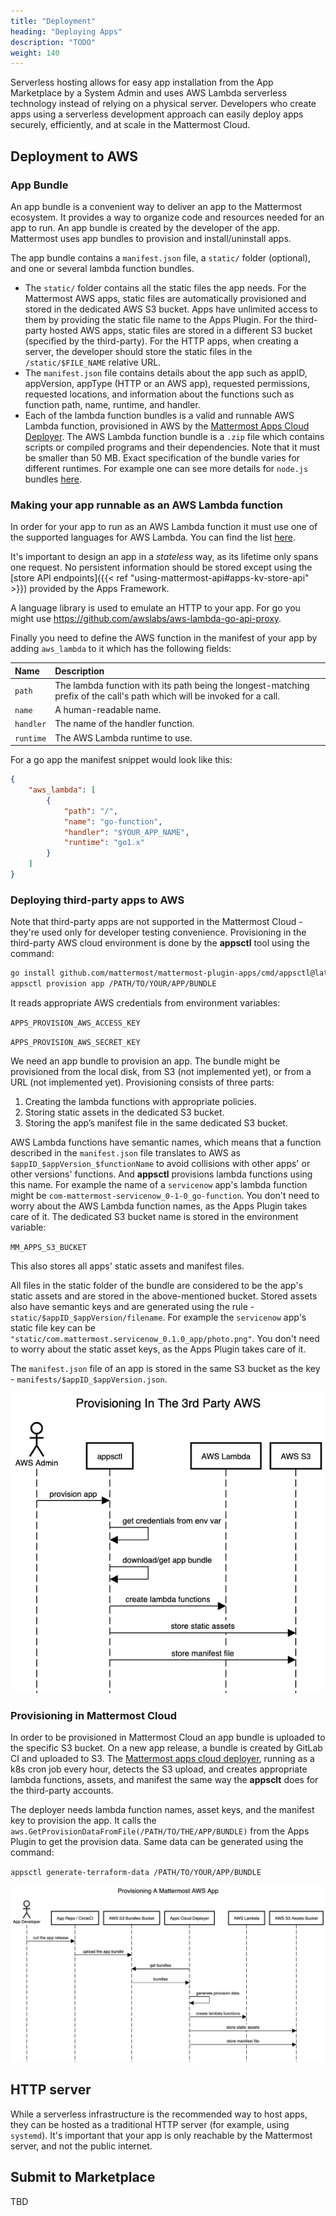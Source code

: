 ```yaml
---
title: "Deployment"
heading: "Deploying Apps"
description: "TODO"
weight: 140
---
```


Serverless hosting allows for easy app installation from the App Marketplace by a System Admin and uses AWS Lambda serverless technology instead of relying on a physical server. Developers who create apps using a serverless development approach can easily deploy apps securely, efficiently, and at scale in the Mattermost Cloud.

## Deployment to AWS

### App Bundle

An app bundle is a convenient way to deliver an app to the Mattermost ecosystem. It provides a way to organize code and resources needed for an app to run. An app bundle is created by the developer of the app. Mattermost uses app bundles to provision and install/uninstall apps.

The app bundle contains a `manifest.json` file, a `static/` folder (optional), and one or several lambda function bundles.

- The `static/` folder contains all the static files the app needs. For the Mattermost AWS apps, static files are automatically provisioned and stored in the dedicated AWS S3 bucket. Apps have unlimited access to them by providing the static file name to the Apps Plugin. For the third-party hosted AWS apps, static files are stored in a different S3 bucket (specified by the third-party). For the HTTP apps, when creating a server, the developer should store the static files in the `/static/$FILE_NAME` relative URL.
- The `manifest.json` file contains details about the app such as appID, appVersion, appType (HTTP or an AWS app), requested permissions, requested locations, and information about the functions such as function path, name, runtime, and handler.
- Each of the lambda function bundles is a valid and runnable AWS Lambda function, provisioned in AWS by the [Mattermost Apps Cloud Deployer](https://github.com/mattermost/mattermost-apps-cloud-deployer). The AWS Lambda function bundle is a `.zip` file which contains scripts or compiled programs and their dependencies. Note that it must be smaller than 50 MB. Exact specification of the bundle varies for different runtimes. For example one can see more details for `node.js` bundles [here](https://docs.aws.amazon.com/lambda/latest/dg/nodejs-package.html).

### Making your app runnable as an AWS Lambda function

In order for your app to run as an AWS Lambda function it must use one of the supported languages for AWS Lambda. You can find the list [here](https://docs.aws.amazon.com/lambda/latest/dg/lambda-runtimes.html).

It's important to design an app in a _stateless_ way, as its lifetime only spans one request. No persistent information should be stored except using the [store API endpoints]({{< ref "using-mattermost-api#apps-kv-store-api" >}}) provided by the Apps Framework.

A language library is used to emulate an HTTP to your app. For go you might use https://github.com/awslabs/aws-lambda-go-api-proxy.

Finally you need to define the AWS function in the manifest of your app by adding `aws_lambda` to it which has the following fields:

| Name      | Description                                                                                                  |
| :-------- | :----------------------------------------------------------------------------------------------------------- |
| `path`    | The lambda function with its path being the longest-matching prefix of the call's path which will be invoked for a call. |
| `name`    | A human-readable name.                                                                                       |
| `handler` | The name of the handler function.                                                                            |
| `runtime` | The AWS Lambda runtime to use.                                                                               |

For a go app the manifest snippet would look like this:

```json
{
    "aws_lambda": [
        {
            "path": "/",
            "name": "go-function",
            "handler": "$YOUR_APP_NAME",
            "runtime": "go1.x"
        }
    ]
}
``` 

### Deploying third-party apps to AWS

Note that third-party apps are not supported in the Mattermost Cloud - they're used only for developer testing convenience. Provisioning in the third-party AWS cloud environment is done by the **appsctl** tool using the command:

```bash
go install github.com/mattermost/mattermost-plugin-apps/cmd/appsctl@latest
appsctl provision app /PATH/TO/YOUR/APP/BUNDLE
```

It reads appropriate AWS credentials from environment variables:

`APPS_PROVISION_AWS_ACCESS_KEY`

`APPS_PROVISION_AWS_SECRET_KEY`

We need an app bundle to provision an app. The bundle might be provisioned from the local disk, from S3 (not implemented yet), or from a URL (not implemented yet). Provisioning consists of three parts:

1. Creating the lambda functions with appropriate policies.
2. Storing static assets in the dedicated S3 bucket.
3. Storing the app’s manifest file in the same dedicated S3 bucket.

AWS Lambda functions have semantic names, which means that a function described in the `manifest.json` file translates to AWS as `$appID_$appVersion_$functionName` to avoid collisions with other apps' or other versions' functions. And **appsctl** provisions lambda functions using this name. For example the name of a `servicenow` app's lambda function might be `com-mattermost-servicenow_0-1-0_go-function`. You don't need to worry about the AWS Lambda function names, as the Apps Plugin takes care of it. The dedicated S3 bucket name is stored in the environment variable:

`MM_APPS_S3_BUCKET`

This also stores all apps' static assets and manifest files.

All files in the static folder of the bundle are considered to be the app's static assets and are stored in the above-mentioned bucket. Stored assets also have semantic keys and are generated using the rule - `static/$appID_$appVersion/filename`. For example the `servicenow` app's static file key can be `"static/com.mattermost.servicenow_0.1.0_app/photo.png"`. You don't need to worry about the static asset keys, as the Apps Plugin takes care of it.

The `manifest.json` file of an app is stored in the same S3 bucket as the key - `manifests/$appID_$appVersion.json`.

![Flow of provisioning third-party apps to AWS](provisioning-in-3rd-party-aws.png)
### Provisioning in Mattermost Cloud

In order to be provisioned in Mattermost Cloud an app bundle is uploaded to the specific S3 bucket. On a new app release, a bundle is created by GitLab CI and uploaded to S3. The [Mattermost apps cloud deployer](https://github.com/mattermost/mattermost-apps-cloud-deployer), running as a k8s cron job every hour, detects the S3 upload, and creates appropriate lambda functions, assets, and manifest the same way the **appsclt** does for the third-party accounts.

The deployer needs lambda function names, asset keys, and the manifest key to provision the app. It calls the `aws.GetProvisionDataFromFile(/PATH/TO/THE/APP/BUNDLE)` from the Apps Plugin to get the provision data. Same data can be generated using the command:

`appsctl generate-terraform-data /PATH/TO/YOUR/APP/BUNDLE`

![Flow of provisioning in Mattermost Cloud](provisioning-in-mm-aws.png)
## HTTP server 

While a serverless infrastructure is the recommended way to host apps, they can be hosted as a traditional HTTP server (for example, using `systemd`). It's important that your app is only reachable by the Mattermost server, and not the public internet.

## Submit to Marketplace

TBD
